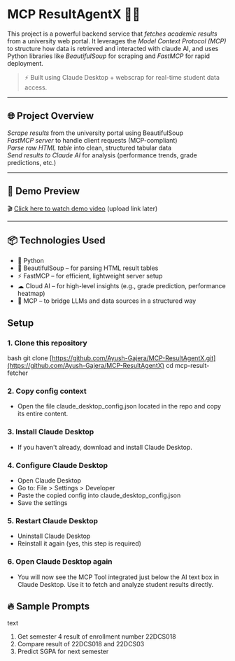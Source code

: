 # MCP ResultAgentX 🧠🤖

This project is a powerful backend service that *fetches academic results* from a university web portal. It leverages the *Model Context Protocol (MCP)* to structure how data is retrieved and interacted with claude AI, and uses Python libraries like *BeautifulSoup* for scraping and *FastMCP* for rapid deployment.

> ⚡ Built using Claude Desktop + webscrap for real-time student data access.

---

## 🌐 Project Overview

*Scrape results* from the university portal using BeautifulSoup  
*FastMCP server* to handle client requests (MCP-compliant)  
*Parse raw HTML table* into clean, structured tabular data  
*Send results to Claude AI* for analysis (performance trends, grade predictions, etc.)  

---

## 📸 Demo Preview

🎬 [Click here to watch demo video](#) (upload link later)

---

## 📦 Technologies Used

- 🐍 Python
- 🍲 BeautifulSoup – for parsing HTML result tables
- ⚡ FastMCP – for efficient, lightweight server setup
- ☁ Cloud AI – for high-level insights (e.g., grade prediction, performance heatmap)
- 🧠 MCP – to bridge LLMs and data sources in a structured way


## Setup

### 1. Clone this repository

bash
git clone [https://github.com/Ayush-Gajera/MCP-ResultAgentX.git](https://github.com/Ayush-Gajera/MCP-ResultAgentX)
cd mcp-result-fetcher 


### 2. Copy config context
- Open the file claude_desktop_config.json located in the repo and copy its entire content.

### 3. Install Claude Desktop
- If you haven't already, download and install Claude Desktop.

### 4. Configure Claude Desktop

- Open Claude Desktop
- Go to: File > Settings > Developer
- Paste the copied config into claude_desktop_config.json
- Save the settings

### 5. Restart Claude Desktop

- Uninstall Claude Desktop
- Reinstall it again (yes, this step is required)

### 6. Open Claude Desktop again
- You will now see the MCP Tool integrated just below the AI text box in Claude Desktop. Use it to fetch and analyze student results directly.

## 🔥 Sample Prompts

text
1. Get semester 4 result of enrollment number 22DCS018
2. Compare result of 22DCS018 and 22DCS03
3. Predict SGPA for next semester
